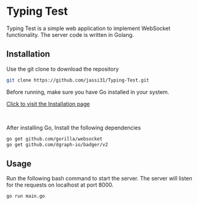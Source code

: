 # Typing Test

Typing Test is a simple web application to implement WebSocket functionality. The server code is written in Golang.

## Installation

Use the git clone  to download the repository

```bash
git clone https://github.com/jassi31/Typing-Test.git
```


Before running, make sure you have Go installed in your system.

[Click to visit the Installation page](https://golang.org/doc/install)

&nbsp;

After installing Go, Install the following dependencies

```bash
go get github.com/gorilla/websocket
go get github.com/dgraph-io/badger/v2
```

## Usage

Run the following bash command to start the server. The server will listen for the requests on localhost at port 8000.
```bash
go run main.go
```
